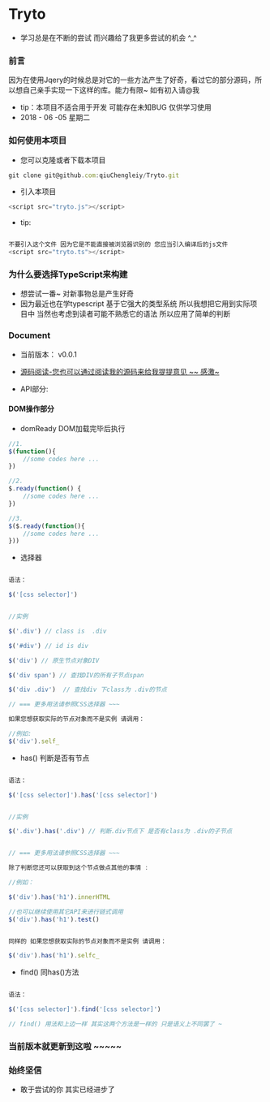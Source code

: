 # Tryto

* 学习总是在不断的尝试 而兴趣给了我更多尝试的机会 ^_^
### 前言
因为在使用Jqery的时候总是对它的一些方法产生了好奇，看过它的部分源码，所以想自己亲手实现一下这样的库。能力有限~  如有初入请@我
* tip：本项目不适合用于开发 可能存在未知BUG 仅供学习使用 
* 2018 - 06 -05 星期二 

### 如何使用本项目

* 您可以克隆或者下载本项目
```js
git clone git@github.com:qiuChengleiy/Tryto.git

```

* 引入本项目
```js
<script src="tryto.js"></script>
```

* tip:
```js

不要引入这个文件 因为它是不能直接被浏览器识别的 您应当引入编译后的js文件
<script src="tryto.ts"></script>

```

### 为什么要选择TypeScript来构建

* 想尝试一番~ 对新事物总是产生好奇
* 因为最近也在学typescript 基于它强大的类型系统 所以我想把它用到实际项目中 当然也考虑到读者可能不熟悉它的语法 所以应用了简单的判断


### Document

* 当前版本： v0.0.1

* [源码阅读-您也可以通过阅读我的源码来给我提提意见 ~~ 感激~](./Tryto/doc.md)

* API部分:

#### DOM操作部分

* domReady DOM加载完毕后执行

```js
//1.
$(function(){
	//some codes here ...
})

//2.
$.ready(function() {
	//some codes here ...
})

//3.
$($.ready(function(){
	//some codes here ...
}))
```

* 选择器

```js

语法：

$('[css selector]')


//实例 

$('.div') // class is  .div

$('#div') // id is div

$('div') // 原生节点对象DIV

$('div span') // 查找DIV的所有子节点span

$('div .div')  // 查找div 下class为 .div的节点

// === 更多用法请参照CSS选择器 ~~~

如果您想获取实际的节点对象而不是实例 请调用：

//例如:
$('div').self_

```

* has()  判断是否有节点

```js

语法：

$('[css selector]').has('[css selector]')


//实例 

$('.div').has('.div') // 判断.div节点下 是否有class为 .div的子节点


// === 更多用法请参照CSS选择器 ~~~

除了判断您还可以获取到这个节点做点其他的事情 :

//例如：

$('div').has('h1').innerHTML

//也可以继续使用其它API来进行链式调用
$('div').has('h1').test()  


同样的 如果您想获取实际的节点对象而不是实例 请调用：

$('div').has('h1').selfc_

```

* find() 同has()方法
```js

语法：

$('[css selector]').find('[css selector]')

// find() 用法和上边一样 其实这两个方法是一样的 只是语义上不同罢了 ~


```


### 当前版本就更新到这啦 ~~~~~


### 始终坚信

* 敢于尝试的你 其实已经进步了




